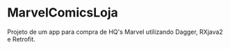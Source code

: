 # MarvelComicsLoja
Projeto de um app para compra de HQ's Marvel utilizando Dagger, RXjava2 e Retrofit.
